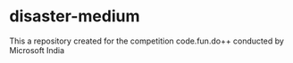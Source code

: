 # disaster-medium
This a repository created for the competition code.fun.do++ conducted by Microsoft India
